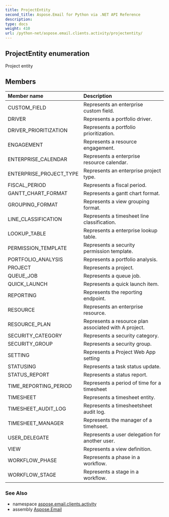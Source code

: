 ```yaml
---
title: ProjectEntity
second_title: Aspose.Email for Python via .NET API Reference
description: 
type: docs
weight: 410
url: /python-net/aspose.email.clients.activity/projectentity/
---
```


## ProjectEntity enumeration

Project entity

## Members
| Member name | Description |
| :- | :- |
|CUSTOM_FIELD|Represents an enterprise custom field.|
|DRIVER|Represents a portfolio driver.|
|DRIVER_PRIORITIZATION|Represents a portfolio prioritization.|
|ENGAGEMENT|Represents a resource engagement.|
|ENTERPRISE_CALENDAR|Represents a enterprise resource calendar.|
|ENTERPRISE_PROJECT_TYPE|Represents an enterprise project type.|
|FISCAL_PERIOD|Represents a fiscal period.|
|GANTT_CHART_FORMAT|Represents a gantt chart format.|
|GROUPING_FORMAT|Represents a view grouping format.|
|LINE_CLASSIFICATION|Represents a timesheet line classification.|
|LOOKUP_TABLE|Represents a enterprise lookup table.|
|PERMISSION_TEMPLATE|Represents a security permission template.|
|PORTFOLIO_ANALYSIS|Represents a portfolio analysis.|
|PROJECT|Represents a project.|
|QUEUE_JOB|Represents a queue job.|
|QUICK_LAUNCH|Represents a quick launch item.|
|REPORTING|Represents the reporting endpoint.|
|RESOURCE|Represents an enterprise resource.|
|RESOURCE_PLAN|Represents a resource plan associated with A project.|
|SECURITY_CATEGORY|Represents a security category.|
|SECURITY_GROUP|Represents a security group.|
|SETTING|Represents a Project Web App setting|
|STATUSING|Represents a task status update.|
|STATUS_REPORT|Represents a status report.|
|TIME_REPORTING_PERIOD|Represents a period of time for a timesheet|
|TIMESHEET|Represents a timesheet entity.|
|TIMESHEET_AUDIT_LOG|Represents a timesheetsheet audit log.|
|TIMESHEET_MANAGER|Represents the manager of a timehseet.|
|USER_DELEGATE|Represents a user delegation for another user.|
|VIEW|Represents a view definition.|
|WORKFLOW_PHASE|Represents a phase in a workflow.|
|WORKFLOW_STAGE|Represents a stage in a workflow.|

### See Also

* namespace [aspose.email.clients.activity](/python-net/aspose.email.clients.activity/)
* assembly [Aspose.Email](/python-net/)


